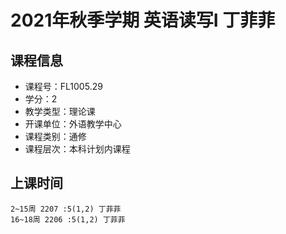 # 2021年秋季学期 英语读写I 丁菲菲






## 课程信息

- 课程号：FL1005.29
- 学分：2
- 教学类型：理论课
- 开课单位：外语教学中心
- 课程类别：通修
- 课程层次：本科计划内课程

## 上课时间

```
2~15周 2207 :5(1,2) 丁菲菲
16~18周 2206 :5(1,2) 丁菲菲
```

